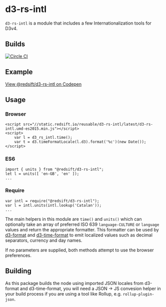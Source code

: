 # d3-rs-intl

`d3-rs-intl` is a module that includes a few Internationalization tools for D3v4.

## Builds

[![Circle CI](https://circleci.com/gh/Redsift/d3-rs-intl.svg?style=svg)](https://circleci.com/gh/Redsift/d3-rs-intl)

## Example

[View @redsift/d3-rs-intl on Codepen](https://....)

## Usage

### Browser
	
	<script src="//static.redsift.io/reusable/d3-rs-intl/latest/d3-rs-intl.umd-es2015.min.js"></script>
	<script>
		var l = d3_rs_intl.time();
		var t = d3.timeFormatLocale(l.d3).format('%c')(new Date());
	</script>

### ES6

	import { units } from "@redsift/d3-rs-intl";
	let l = units([ 'en-GB', 'en' ]);
	...
	
### Require

	var intl = require("@redsift/d3-rs-intl");
	var l = intl.units(intl.lookup('Catalan'));
	...

The main helpers in this module are `time()` and `units()` which can optionally take an array of preferred ISO 639 `language-CULTURE` or `language` values and return the appropriate formatter. This formatter can be used by [d3-format](https://github.com/d3/d3-format#locale_format) and [d3-time-format](https://github.com/d3/d3-time-format#locale_format) to emit localized values such as decimal separators, currency and day names.

If no parameters are supplied, both methods attempt to use the browser preferences.

## Building

As this package builds the node using imported JSON locales from d3-format and d3-time-format, you will need a JSON -> JS convesion helper in your build process if you are using a tool like Rollup, e.g. `rollup-plugin-json`.